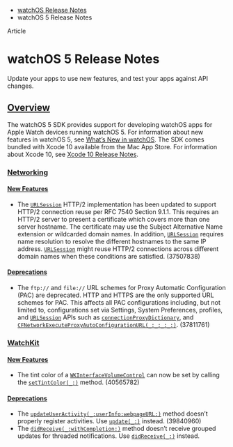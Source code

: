 - [watchOS Release Notes](https://developer.apple.com/documentation/watchos-release-notes)
- watchOS 5 Release Notes

Article

# watchOS 5 Release Notes

Update your apps to use new features, and test your apps against API changes.

## [Overview](https://developer.apple.com/documentation/watchos-release-notes/watchos-5-release-notes#overview)

The watchOS 5 SDK provides support for developing watchOS apps for Apple Watch devices running watchOS 5. For information about new features in watchOS 5, see [What’s New in watchOS](https://developer.apple.com/watchos/whats-new/). The SDK comes bundled with Xcode 10 available from the Mac App Store. For information about Xcode 10, see [Xcode 10 Release Notes](https://developer.apple.com/documentation/Xcode-Release-Notes/xcode-10-release-notes).

### [Networking](https://developer.apple.com/documentation/watchos-release-notes/watchos-5-release-notes#Networking)

#### [New Features](https://developer.apple.com/documentation/watchos-release-notes/watchos-5-release-notes#New-Features)

- The [`URLSession`](https://developer.apple.com/documentation/Foundation/URLSession) HTTP/2 implementation has been updated to support HTTP/2 connection reuse per RFC 7540 Section 9.1.1. This requires an HTTP/2 server to present a certificate which covers more than one server hostname. The certificate may use the Subject Alternative Name extension or wildcarded domain names. In addition, [`URLSession`](https://developer.apple.com/documentation/Foundation/URLSession) requires name resolution to resolve the different hostnames to the same IP address. [`URLSession`](https://developer.apple.com/documentation/Foundation/URLSession) might reuse HTTP/2 connections across different domain names when these conditions are satisfied. (37507838)

#### [Deprecations](https://developer.apple.com/documentation/watchos-release-notes/watchos-5-release-notes#Deprecations)

- The `ftp://` and `file://` URL schemes for Proxy Automatic Configuration (PAC) are deprecated. HTTP and HTTPS are the only supported URL schemes for PAC. This affects all PAC configurations including, but not limited to, configurations set via Settings, System Preferences, profiles, and [`URLSession`](https://developer.apple.com/documentation/Foundation/URLSession) APIs such as [`connectionProxyDictionary`](https://developer.apple.com/documentation/foundation/urlsessionconfiguration/1411499-connectionproxydictionary), and [`CFNetworkExecuteProxyAutoConfigurationURL(_:_:_:_:)`](https://developer.apple.com/documentation/CFNetwork/CFNetworkExecuteProxyAutoConfigurationURL(_:_:_:_:)). (37811761)

### [WatchKit](https://developer.apple.com/documentation/watchos-release-notes/watchos-5-release-notes#WatchKit)

#### [New Features](https://developer.apple.com/documentation/watchos-release-notes/watchos-5-release-notes#New-Features)

- The tint color of a [`WKInterfaceVolumeControl`](https://developer.apple.com/documentation/WatchKit/WKInterfaceVolumeControl) can now be set by calling the [`setTintColor(_:)`](https://developer.apple.com/documentation/WatchKit/WKInterfaceVolumeControl/setTintColor(_:)) method. (40565782)

#### [Deprecations](https://developer.apple.com/documentation/watchos-release-notes/watchos-5-release-notes#Deprecations)

- The [`updateUserActivity(_:userInfo:webpageURL:)`](https://developer.apple.com/documentation/WatchKit/WKInterfaceController/updateUserActivity(_:userInfo:webpageURL:)) method doesn’t properly register activities. Use [`update(_:)`](https://developer.apple.com/documentation/WatchKit/WKInterfaceController/update(_:)) instead. (39840960)
- The [`didReceive(_:withCompletion:)`](https://developer.apple.com/documentation/WatchKit/WKUserNotificationInterfaceController/didReceive(_:withCompletion:)) method doesn’t receive grouped updates for threaded notifications. Use [`didReceive(_:)`](https://developer.apple.com/documentation/WatchKit/WKUserNotificationInterfaceController/didReceive(_:)) instead.
